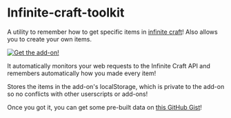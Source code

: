 # Infinite-craft-toolkit
A utility to remember how to get specific items in [infinite craft](https://neal.fun/infinite-craft/)!
Also allows you to create your own items.

[![Get the add-on!](https://blog.mozilla.org/addons/files/2020/04/get-the-addon-fx-apr-2020.svg)](https://addons.mozilla.org/addon/infinite-craft-memorizer/)

It automatically monitors your web requests to the Infinite Craft API and remembers automatically how you made every item!

Stores the items in the add-on's localStorage, which is private to the add-on so no conflicts with other userscripts or add-ons!

Once you got it, you can get some pre-built data on [this GitHub Gist](https://gist.github.com/helloyanis/8b56a698dbbe37de8b8314961697fafc)!
